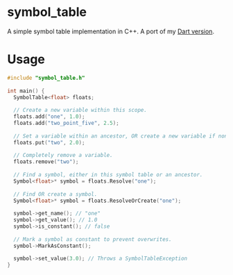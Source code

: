 # symbol_table
A simple symbol table implementation in C++.
A port of my [Dart version](https://github.com/thosakwe/symbol_table).

# Usage

```c++
#include "symbol_table.h"
 
int main() {
  SymbolTable<float> floats;
  
  // Create a new variable within this scope.
  floats.add("one", 1.0);
  floats.add("two_point_five", 2.5);
  
  // Set a variable within an ancestor, OR create a new variable if none exists.
  floats.put("two", 2.0);
  
  // Completely remove a variable.
  floats.remove("two");
  
  // Find a symbol, either in this symbol table or an ancestor.
  Symbol<float>* symbol = floats.Resolve("one");
  
  // Find OR create a symbol.
  Symbol<float>* symbol = floats.ResolveOrCreate("one");
  
  symbol->get_name(); // "one"
  symbol->get_value(); // 1.0
  symbol->is_constant(); // false
  
  // Mark a symbol as constant to prevent overwrites.
  symbol->MarkAsConstant();
  
  symbol->set_value(3.0); // Throws a SymbolTableException
}
```
